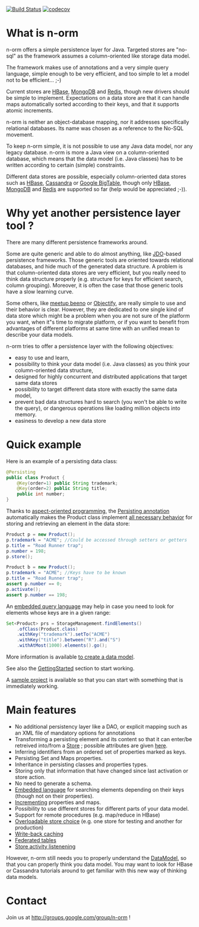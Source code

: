 [![Build Status](https://travis-ci.org/fondemen/n-orm.core.svg?branch=master)](https://travis-ci.org/fondemen/n-orm.core)
[![codecov](https://codecov.io/gh/fondemen/n-orm.core/branch/master/graph/badge.svg)](https://codecov.io/gh/fondemen/n-orm.core)

# What is n-orm #

n-orm offers a simple persistence layer for Java.
Targeted stores are "no-sql" as the framework assumes a column-oriented like storage data model.

The framework makes use of annotations and a very simple query language, simple enough to be very efficient, and too simple to let a model not to be efficient... ;-)

Current stores are [HBase](http://hbase.apache.org), [MongoDB](https://www.mongodb.org/) and [Redis](http://redis.io), though new drivers should be simple to implement.
Expectations on a data store are that it can handle maps automatically sorted according to their keys, and that it supports atomic increments.

n-orm is neither an object-database mapping, nor it addresses specifically relational databases. Its name was chosen as a reference to the No-SQL movement.

To keep n-orm simple, it is not possible to use any Java data model, nor any legacy database. n-orm is more a Java view on a column-oriented database, which means that the data model (i.e. Java classes) has to be written according to certain (simple) constraints.

Different data stores are possible, especially column-oriented data stores such as [HBase](http://hbase.apache.org/), [Cassandra](http://cassandra.apache.org/) or [Google BigTable](http://labs.google.com/papers/bigtable.html), though only [HBase](https://github.com/fondemen/n-orm.hbase/), [MongoDB](https://github.com/fondemen/n-orm.mongo/) and [Redis](https://github.com/fondemen/n-orm.redis/) are supported so far (help would be appreciated ;-)).

# Why yet another persistence layer tool ? #

There are many different persistence frameworks around.

Some are quite generic and able to do almost anything, like [JDO](http://www.oracle.com/technetwork/java/index-jsp-135919.html)-based persistence frameworks. Those generic tools are oriented towards relational databases, and hide much of the generated data structure. A problem is that column-oriented data stores are very efficient, but you really need to think data structure properly (e.g. structure for keys for efficient search, column grouping). Moreover, it is often the case that those generic tools have a slow learning curve.

Some others, like [meetup beeno](https://github.com/ghelmling/meetup.beeno) or [Objectify](http://code.google.com/p/objectify-appengine/), are really simple to use and their behavior is clear. However, they are dedicated to one single kind of data store which might be a problem when you are not sure of the platform you want, when it"s time to migrate platform, or if you want to benefit from advantages of different platforms at same time with an unified mean to describe your data models.

n-orm tries to offer a persistence layer with the following objectives:
  * easy to use and learn,
  * possibility to think your data model (i.e. Java classes) as you think your column-oriented data structure,
  * designed for highly concurrent and distributed applications that target same data stores
  * possibility to target different data store with exactly the same data model,
  * prevent bad data structures hard to search (you won't be able to write the query), or dangerous operations like loading million objects into memory.
  * easiness to develop a new data store

# Quick example #

Here is an example of a persisting data class:
``` java
@Persisting
public class Product {
	@Key(order=1) public String trademark;
	@Key(order=2) public String title;
	public int number;
}
```

Thanks to [aspect-oriented programming](http://en.wikipedia.org/wiki/Aspect-oriented_programming), the [Persisting annotation](https://fondemen.github.io/n-orm.core/storage/apidocs/com/googlecode/n_orm/Persisting.html) automatically makes the Product class implement [all necessary behavior](https://fondemen.github.io/n-orm.core/storage/apidocs/com/googlecode/n_orm/PersistingElement.html) for storing and retrieving an element in the data store:
``` java
Product p = new Product();
p.trademark = "ACME"; //Could be accessed through setters or getters
p.title = "Road Runner trap";
p.number = 198;
p.store();
```
``` java
Product b = new Product();
p.trademark = "ACME"; //Keys have to be known
p.title = "Road Runner trap";
assert p.number == 0;
p.activate();
assert p.number == 198;
```

An [embedded query language](https://fondemen.github.io/n-orm.core/storage/apidocs/com/googlecode/n_orm/query/ConstraintBuilder.html) may help in case you need to look for elements whose keys are in a given range:
``` java
Set<Product> prs = StorageManagement.findElements()
	.ofClass(Product.class)
	.withKey("trademark").setTo("ACME")
	.withKey("title").between("R").and("S")
	.withAtMost(1000).elements().go();
```

More information is available [to create a data model](https://github.com/fondemen/n-orm.core/wiki/DataModel).

See also the [GettingStarted](https://github.com/fondemen/n-orm.core/wiki/GettingStarted) section to start working.

A [sample project](https://github.com/fondemen/n-orm.sample/) is available so that you can start with something that is immediately working.

# Main features #

  * No additional persistency layer like a DAO, or explicit mapping such as an XML file of mandatory options for annotations
  * Transforming a persisting element and its content so that it can enter/be retreived into/from a [Store](https://fondemen.github.io/n-orm.core/storage/apidocs/com/googlecode/n_orm/storeapi/Store.html) ; possible attributes are given [here](https://fondemen.github.io/n-orm.core/storage/apidocs/com/googlecode/n_orm/Persisting.html).
  * Inferring identifiers from an ordered set of properties marked as keys.
  * Persisting Set and Maps properties.
  * Inheritance in persisting classes and properties types.
  * Storing only that information that have changed since last activation or store action.
  * No need to generate a schema.
  * [Embedded language](https://fondemen.github.io/n-orm.core/storage/apidocs/com/googlecode/n_orm/query/ConstraintBuilder.html) for searching elements depending on their keys (though not on their properties).
  * [Incrementing](https://fondemen.github.io/n-orm.core/storage/apidocs/com/googlecode/n_orm/Incrementing.html) properties and maps.
  * Possibility to use different stores for different parts of your data model.
  * Support for remote procedures (e.g. map/reduce in HBase)
  * [Overloadable store choice](https://fondemen.github.io/n-orm.core/storage/apidocs/com/googlecode/n_orm/Persisting.html) (e.g. one store for testing and another for production)
  * [Write-back caching](https://fondemen.github.io/n-orm.core/storage/apidocs/com/googlecode/n_orm/cache/write/WriteRetentionStore.html)
  * [Federated tables](https://fondemen.github.io/n-orm.core/storage/apidocs/com/googlecode/n_orm/Persisting.html#federated--)
  * [Store activity listenening](https://fondemen.github.io/n-orm.core/storage/apidocs/com/googlecode/n_orm/PersistingElement.html#addPersistingElementListener-com.googlecode.n_orm.PersistingElementListener-)

However, n-orm still needs you to properly understand the [DataModel](https://github.com/fondemen/n-orm.core/wiki/DataModel), so that you can properly think you data model. You may want to look for HBase or Cassandra tutorials around to  get familiar with this new way of thinking data models.

# Contact #

Join us at http://groups.google.com/group/n-orm !
